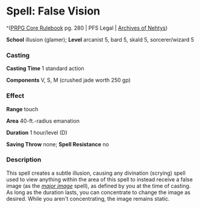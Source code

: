 # Spell: False Vision

^([PRPG Core Rulebook][ss-false-vision] pg. 280 | PFS Legal | [Archives of Nehtys][sn-false-vision])

**School** illusion (glamer); **Level** arcanist 5, bard 5, skald 5, sorcerer/wizard 5

### Casting

**Casting Time** 1 standard action  

**Components** V, S, M (crushed jade worth 250 gp)

### Effect

**Range** touch  

**Area** 40-ft.-radius emanation  

**Duration** 1 hour/level (D)  

**Saving Throw** none; **Spell Resistance** no

### Description

This spell creates a subtle illusion, causing any divination (scrying) spell used to view anything within the area of this spell to instead receive a false image (as the _[major image]_ spell), as defined by you at the time of casting. As long as the duration lasts, you can concentrate to change the image as desired. While you aren't concentrating, the image remains static.

[ss-false-vision]: http://paizo.com/pathfinderRPG/v57
[sn-false-vision]: http://www.archivesofnethys.com/SpellDisplay.aspx?ItemName=False%20Vision
[major image]: http://www.archivesofnethys.com/SpellDisplay.aspx?ItemName=major%20image